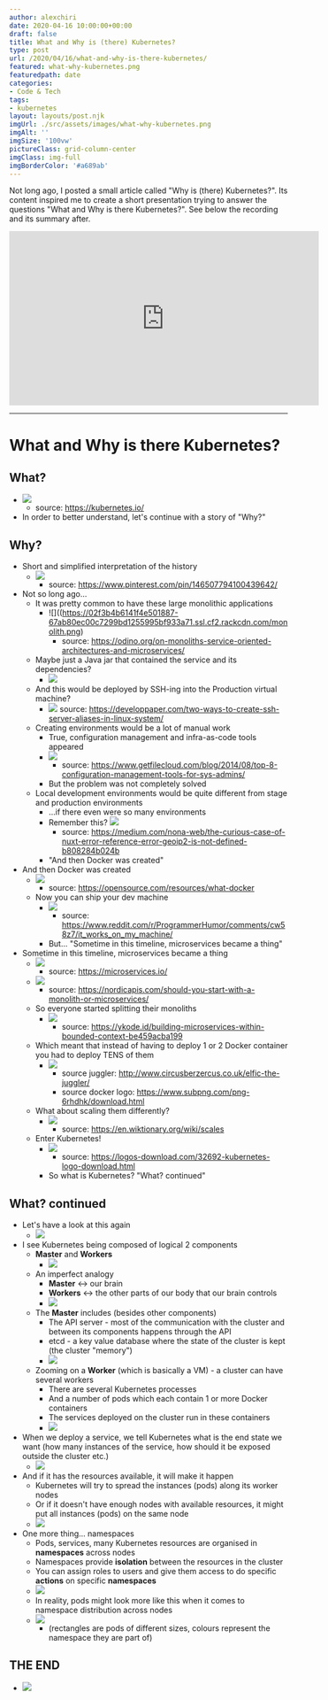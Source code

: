 ```yaml
---
author: alexchiri
date: 2020-04-16 10:00:00+00:00
draft: false
title: What and Why is (there) Kubernetes?
type: post
url: /2020/04/16/what-and-why-is-there-kubernetes/
featured: what-why-kubernetes.png
featuredpath: date
categories:
- Code & Tech
tags:
- kubernetes
layout: layouts/post.njk
imgUrl: ./src/assets/images/what-why-kubernetes.png
imgAlt: ''
imgSize: '100vw'
pictureClass: grid-column-center
imgClass: img-full
imgBorderColor: '#a689ab'
---
```


Not long ago, I posted a small article called "Why is (there) Kubernetes?". Its content inspired me to create a short presentation trying to answer the questions "What and Why is there Kubernetes?". See below the recording and its summary after.

<iframe width="560" height="315" src="https://www.youtube-nocookie.com/embed/vsf2nfFxkZs" frameborder="0" allow="accelerometer; autoplay; encrypted-media; gyroscope; picture-in-picture" allowfullscreen></iframe>

---

# What and Why is there Kubernetes?

## What?
- ![](https://02f3b4b6141f4e501887-67ab80ec00c7299bd1255995bf933a71.ssl.cf2.rackcdn.com/kubernetes-official-definition.png)
    - source: https://kubernetes.io/
- In order to better understand, let's continue with a story of "Why?"
## Why?
- Short and simplified interpretation of the history
    - ![](https://02f3b4b6141f4e501887-67ab80ec00c7299bd1255995bf933a71.ssl.cf2.rackcdn.com/short-simplified-history.png)
        - source: https://www.pinterest.com/pin/146507794100439642/
- Not so long ago...
    - It was pretty common to have these large monolithic applications
        - ![]((https://02f3b4b6141f4e501887-67ab80ec00c7299bd1255995bf933a71.ssl.cf2.rackcdn.com/monolith.png)
            - source: https://odino.org/on-monoliths-service-oriented-architectures-and-microservices/
    - Maybe just a Java jar that contained the service and its dependencies?  
        - ![](https://02f3b4b6141f4e501887-67ab80ec00c7299bd1255995bf933a71.ssl.cf2.rackcdn.com/java-monolith.png)
    - And this would be deployed by SSH-ing into the Production virtual machine?
        - ![](https://02f3b4b6141f4e501887-67ab80ec00c7299bd1255995bf933a71.ssl.cf2.rackcdn.com/deploy-ssh.png)
            source: https://developpaper.com/two-ways-to-create-ssh-server-aliases-in-linux-system/
    - Creating environments would be a lot of manual work
        - True, configuration management and infra-as-code tools appeared
        - ![](https://02f3b4b6141f4e501887-67ab80ec00c7299bd1255995bf933a71.ssl.cf2.rackcdn.com/infra-as-code-tools.jpg)
            - source: https://www.getfilecloud.com/blog/2014/08/top-8-configuration-management-tools-for-sys-admins/
        - But the problem was not completely solved
    - Local development environments would be quite different from stage and production environments
        - ...if there even were so many environments
        - Remember this? ![](https://02f3b4b6141f4e501887-67ab80ec00c7299bd1255995bf933a71.ssl.cf2.rackcdn.com/works-on-my-machine.jpeg)
            - source: https://medium.com/nona-web/the-curious-case-of-nuxt-error-reference-error-geoip2-is-not-defined-b808284b024b
        - "And then Docker was created"
- And then Docker was created
    - ![](https://02f3b4b6141f4e501887-67ab80ec00c7299bd1255995bf933a71.ssl.cf2.rackcdn.com/what-is-docker.png)
        - source: https://opensource.com/resources/what-docker
    - Now you can ship your dev machine
        - ![](https://02f3b4b6141f4e501887-67ab80ec00c7299bd1255995bf933a71.ssl.cf2.rackcdn.com/ship-your-dev-machine-with-docker.png)
            - source: https://www.reddit.com/r/ProgrammerHumor/comments/cw58z7/it_works_on_my_machine/
        - But... "Sometime in this timeline, microservices became a thing"
- Sometime in this timeline, microservices became a thing
    - ![](https://02f3b4b6141f4e501887-67ab80ec00c7299bd1255995bf933a71.ssl.cf2.rackcdn.com/microservices-definition.png)
        - source: https://microservices.io/
    - ![](https://02f3b4b6141f4e501887-67ab80ec00c7299bd1255995bf933a71.ssl.cf2.rackcdn.com/monolith-vs-microservices.png)
        - source: https://nordicapis.com/should-you-start-with-a-monolith-or-microservices/
    - So everyone started splitting their monoliths
        - ![](https://02f3b4b6141f4e501887-67ab80ec00c7299bd1255995bf933a71.ssl.cf2.rackcdn.com/microservices-everywhere.png)
            - source: https://ykode.id/building-microservices-within-bounded-context-be459acba199
    - Which meant that instead of having to deploy 1 or 2 Docker container you had to deploy TENS of them
        - ![](https://02f3b4b6141f4e501887-67ab80ec00c7299bd1255995bf933a71.ssl.cf2.rackcdn.com/juggle-with-docker-containers.png)
            - source juggler: http://www.circusberzercus.co.uk/elfic-the-juggler/
            - source docker logo: https://www.subpng.com/png-6rhdhk/download.html
    - What about scaling them differently?
        - ![](https://02f3b4b6141f4e501887-67ab80ec00c7299bd1255995bf933a71.ssl.cf2.rackcdn.com/scale.png)
            - source: https://en.wiktionary.org/wiki/scales
    - Enter Kubernetes!
        - ![](https://02f3b4b6141f4e501887-67ab80ec00c7299bd1255995bf933a71.ssl.cf2.rackcdn.com/kubernetes-logo.png)
            - source: https://logos-download.com/32692-kubernetes-logo-download.html
        - So what is Kubernetes? "What? continued"
## What? continued
- Let's have a look at this again
    - ![](https://02f3b4b6141f4e501887-67ab80ec00c7299bd1255995bf933a71.ssl.cf2.rackcdn.com/kubernetes-official-definition.png)
- I see Kubernetes being composed of logical 2 components
    - **Master** and **Workers**
        - ![](https://02f3b4b6141f4e501887-67ab80ec00c7299bd1255995bf933a71.ssl.cf2.rackcdn.com/master-and-workers.png)
    - An imperfect analogy 
        - **Master** <-> our brain
        - **Workers** <-> the other parts of our body that our brain controls
        - ![](https://02f3b4b6141f4e501887-67ab80ec00c7299bd1255995bf933a71.ssl.cf2.rackcdn.com/master-and-workers-analogy.png)
    - The **Master** includes (besides other components)
        - The API server - most of the communication with the cluster and between its components happens through the API
        - etcd - a key value database where the state of the cluster is kept (the cluster "memory")
        - ![](https://02f3b4b6141f4e501887-67ab80ec00c7299bd1255995bf933a71.ssl.cf2.rackcdn.com/kubernetes-master.png)
    - Zooming on a **Worker** (which is basically a VM) - a cluster can have several workers
        - There are several Kubernetes processes
        - And a number of pods which each contain 1 or more Docker containers
        - The services deployed on the cluster run in these containers
        - ![](https://02f3b4b6141f4e501887-67ab80ec00c7299bd1255995bf933a71.ssl.cf2.rackcdn.com/kubernetes-worker.png)
- When we deploy a service, we tell Kubernetes what is the end state we want (how many instances of the service, how should it be exposed outside the cluster etc.)
    - ![](https://02f3b4b6141f4e501887-67ab80ec00c7299bd1255995bf933a71.ssl.cf2.rackcdn.com/kubernetes-deploy-service.png)
- And if it has the resources available, it will make it happen
    - Kubernetes will try to spread the instances (pods) along its worker nodes
    - Or if it doesn't have enough nodes with available resources, it might put all instances (pods) on the same node
    - ![](https://02f3b4b6141f4e501887-67ab80ec00c7299bd1255995bf933a71.ssl.cf2.rackcdn.com/deployed-service-kubernetes.png)
- One more thing... namespaces
    - Pods, services, many Kubernetes resources are organised in __namespaces__ across nodes
    - Namespaces provide __isolation__ between the resources in the cluster
    - You can assign roles to users and give them access to do specific __actions__ on specific __namespaces__
    - ![](https://02f3b4b6141f4e501887-67ab80ec00c7299bd1255995bf933a71.ssl.cf2.rackcdn.com/kubernetes-namespaces-simple.png)
    - In reality, pods might look more like this when it comes to namespace distribution across nodes 
    - ![](https://02f3b4b6141f4e501887-67ab80ec00c7299bd1255995bf933a71.ssl.cf2.rackcdn.com/kubernetes-pods-namespaces.png)
        - (rectangles are pods of different sizes, colours represent the namespace they are part of)
## THE END
- ![](https://media.giphy.com/media/DAtJCG1t3im1G/giphy.gif)
